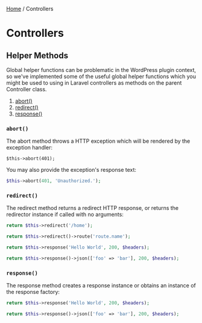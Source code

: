 [Home](index.md) / Controllers

# Controllers

## Helper Methods

Global helper functions can be problematic in the WordPress plugin context, so we've implemented some of the useful global 
helper functions which you might be used to using in Laravel controllers as methods on the parent Controller class.

1. [abort()](#abort)
1. [redirect()](#redirect)
1. [response()](#response)

### `abort()`

The abort method throws a HTTP exception which will be rendered by the exception handler:

```php?start_inline=1
$this->abort(401);
```

You may also provide the exception's response text:
    
```php
$this->abort(401, 'Unauthorized.');
```

### `redirect()`

The redirect method returns a redirect HTTP response, or returns the redirector instance if called with no arguments:

```php
return $this->redirect('/home');

return $this->redirect()->route('route.name');
```

```php
return $this->response('Hello World', 200, $headers);

return $this->response()->json(['foo' => 'bar'], 200, $headers);
```

### `response()`

The response method creates a response instance or obtains an instance of the response factory:

```php
return $this->response('Hello World', 200, $headers);

return $this->response()->json(['foo' => 'bar'], 200, $headers);
```
